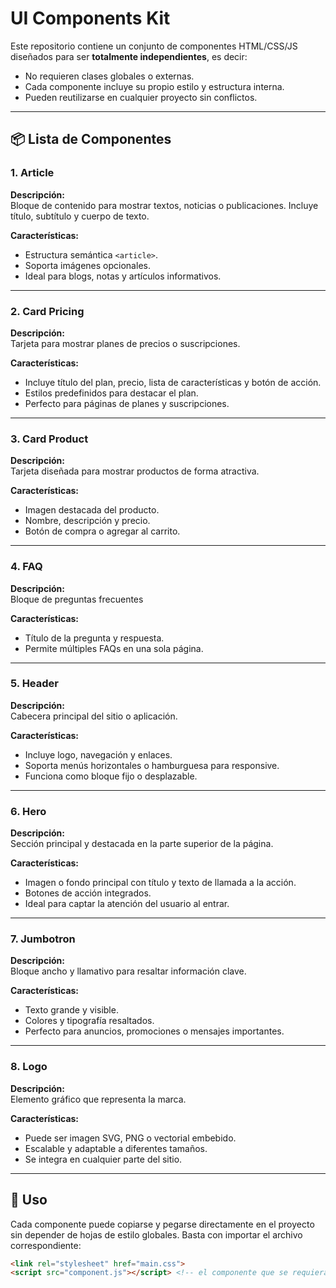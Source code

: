 # UI Components Kit

Este repositorio contiene un conjunto de componentes HTML/CSS/JS diseñados para ser **totalmente independientes**, es decir:

- No requieren clases globales o externas.
- Cada componente incluye su propio estilo y estructura interna.
- Pueden reutilizarse en cualquier proyecto sin conflictos.

---

## 📦 Lista de Componentes

### 1. **Article**
**Descripción:**  
Bloque de contenido para mostrar textos, noticias o publicaciones. Incluye título, subtítulo y cuerpo de texto.

**Características:**
- Estructura semántica `<article>`.
- Soporta imágenes opcionales.
- Ideal para blogs, notas y artículos informativos.

---

### 2. **Card Pricing**
**Descripción:**  
Tarjeta para mostrar planes de precios o suscripciones.

**Características:**
- Incluye título del plan, precio, lista de características y botón de acción.
- Estilos predefinidos para destacar el plan.
- Perfecto para páginas de planes y suscripciones.

---

### 3. **Card Product**
**Descripción:**  
Tarjeta diseñada para mostrar productos de forma atractiva.

**Características:**
- Imagen destacada del producto.
- Nombre, descripción y precio.
- Botón de compra o agregar al carrito.

---

### 4. **FAQ**
**Descripción:**  
Bloque de preguntas frecuentes 

**Características:**
- Título de la pregunta y respuesta.
- Permite múltiples FAQs en una sola página.

---

### 5. **Header**
**Descripción:**  
Cabecera principal del sitio o aplicación.

**Características:**
- Incluye logo, navegación y enlaces.
- Soporta menús horizontales o hamburguesa para responsive.
- Funciona como bloque fijo o desplazable.

---

### 6. **Hero**
**Descripción:**  
Sección principal y destacada en la parte superior de la página.

**Características:**
- Imagen o fondo principal con título y texto de llamada a la acción.
- Botones de acción integrados.
- Ideal para captar la atención del usuario al entrar.

---

### 7. **Jumbotron**
**Descripción:**  
Bloque ancho y llamativo para resaltar información clave.

**Características:**
- Texto grande y visible.
- Colores y tipografía resaltados.
- Perfecto para anuncios, promociones o mensajes importantes.

---

### 8. **Logo**
**Descripción:**  
Elemento gráfico que representa la marca.

**Características:**
- Puede ser imagen SVG, PNG o vectorial embebido.
- Escalable y adaptable a diferentes tamaños.
- Se integra en cualquier parte del sitio.

---

## 🔧 Uso

Cada componente puede copiarse y pegarse directamente en el proyecto sin depender de hojas de estilo globales.
Basta con importar el archivo correspondiente:

```html
<link rel="stylesheet" href="main.css">
<script src="component.js"></script> <!-- el componente que se requiera en la pagina -->

